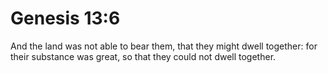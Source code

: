 # Genesis 13:6

And the land was not able to bear them, that they might dwell together: for their substance was great, so that they could not dwell together.